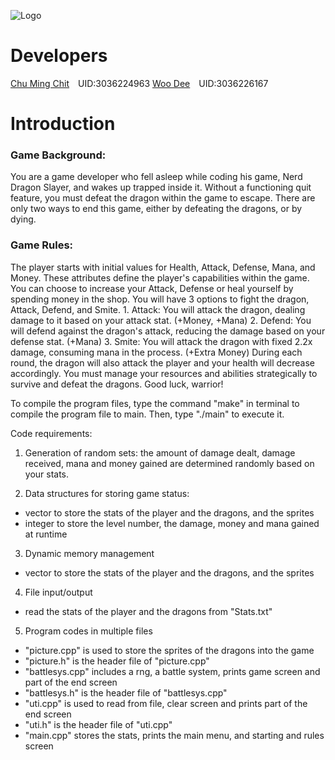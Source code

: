 ![Logo](https://images.cooltext.com/5696966.png)

# Developers
  [Chu Ming Chit](https://github.com/PeterPan246)&ensp;&ensp;UID:3036224963
  [Woo Dee](https://github.com/r4g3r4hk)&ensp;&ensp;UID:3036226167


# Introduction
### Game Background:

  You are a game developer who fell asleep while coding his game, Nerd Dragon Slayer, and wakes up trapped inside it.
  Without a functioning quit feature, you must defeat the dragon within the game to escape. 
  There are only two ways to end this game, either by defeating the dragons, or by dying.



### Game Rules:

  The player starts with initial values for Health, Attack, Defense, Mana, and Money.
  These attributes define the player's capabilities within the game.
  You can choose to increase your Attack, Defense or heal yourself by spending money in the shop.
  You will have 3 options to fight the dragon, Attack, Defend, and Smite.
    1. Attack: You will attack the dragon, dealing damage to it based on your attack stat. (+Money, +Mana)
    2. Defend: You will defend against the dragon's attack, reducing the damage based on your defense stat. (+Mana)
    3. Smite: You will attack the dragon with fixed 2.2x damage, consuming mana in the process. (+Extra Money)
  During each round, the dragon will also attack the player and your health will decrease accordingly. You must manage your resources and abilities strategically to survive and defeat the dragons. Good luck, warrior!




To compile the program files, type the command "make" in terminal to compile the program file to main.
Then, type "./main" to execute it.

Code requirements:

1. Generation of random sets: the amount of damage dealt, damage received, mana and money gained are determined randomly based on your stats.

2. Data structures for storing game status:
- vector to store the stats of the player and the dragons, and the sprites
- integer to store the level number, the damage, money and mana gained at runtime

3. Dynamic memory management
- vector to store the stats of the player and the dragons, and the sprites

4. File input/output
- read the stats of the player and the dragons from "Stats.txt"

5. Program codes in multiple files
- "picture.cpp" is used to store the sprites of the dragons into the game
- "picture.h" is the header file of "picture.cpp"
- "battlesys.cpp" includes a rng, a battle system, prints game screen and part of the end screen
- "battlesys.h" is the header file of "battlesys.cpp"
- "uti.cpp" is used to read from file, clear screen and prints part of the end screen
- "uti.h" is the header file of "uti.cpp"
- "main.cpp" stores the stats, prints the main menu, and starting and rules screen
